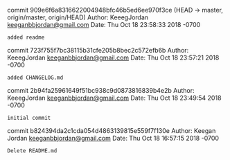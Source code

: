 commit 909e6f6a8316622004948bfc46b5ed6ee970f3ce (HEAD -> master, origin/master, origin/HEAD)
Author: KeeegJordan <keeganbbjordan@gmail.com>
Date:   Thu Oct 18 23:58:33 2018 -0700

    added readme

commit 723f755f7bc38115b31cfe205b8bec2c572efb6b
Author: KeeegJordan <keeganbbjordan@gmail.com>
Date:   Thu Oct 18 23:57:21 2018 -0700

    added CHANGELOG.md

commit 2b94fa25961649f51bc938c9d0873816839b4e2b
Author: KeeegJordan <keeganbbjordan@gmail.com>
Date:   Thu Oct 18 23:49:54 2018 -0700

    initial commit

commit b824394da2c1cda054d4863139815e559f7f130e
Author: Keegan Jordan <keeganbbjordan@gmail.com>
Date:   Thu Oct 18 16:57:15 2018 -0700

    Delete README.md

